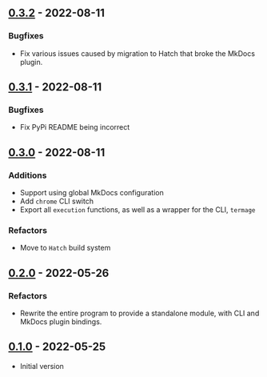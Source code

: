 ## [0.3.2] - 2022-08-11

### Bugfixes

- Fix various issues caused by migration to Hatch that broke the MkDocs plugin.

<!-- HATCH README END -->


## [0.3.1] - 2022-08-11

### Bugfixes

- Fix PyPi README being incorrect


## [0.3.0] - 2022-08-11

### Additions

- Support using global MkDocs configuration
- Add `chrome` CLI switch
- Export all `execution` functions, as well as a wrapper for the CLI, `termage`

### Refactors

- Move to `Hatch` build system


## [0.2.0] - 2022-05-26

### Refactors

- Rewrite the entire program to provide a standalone module, with CLI and MkDocs plugin bindings.


## [0.1.0] - 2022-05-25

- Initial version



<!-- HATCH URI DEFINITIONS START -->
[0.3.2]: https://github.com/bczsalba/termage/compare/0.3.1...0.3.2
[0.3.1]: https://github.com/bczsalba/termage/compare/0.3.0...0.3.1
[0.3.0]: https://github.com/bczsalba/termage/compare/0.2.0...0.3.0
[0.2.0]: https://github.com/bczsalba/termage/compare/0.1.0...0.2.0
[0.1.0]: https://github.com/bczsalba/termage/tree/v0.1.0
